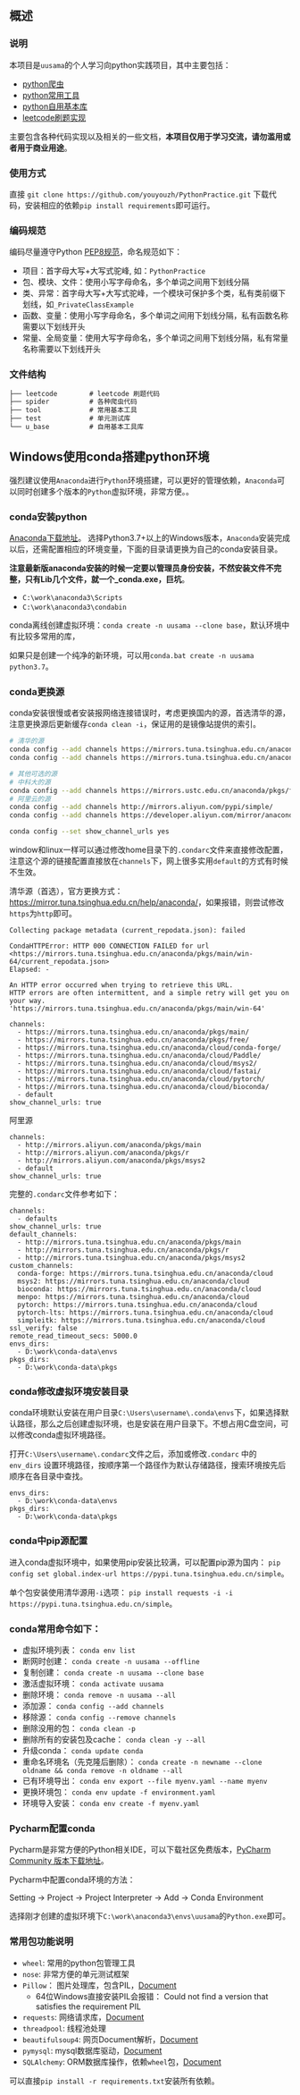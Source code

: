 ## 概述

### 说明

本项目是`uusama`的个人学习向python实践项目，其中主要包括：

- [python爬虫](./spider)
- [python常用工具](./tool)
- [python自用基本库](./u_base)
- [leetcode刷题实现](./leetcode)

主要包含各种代码实现以及相关的一些文档，**本项目仅用于学习交流，请勿滥用或者用于商业用途**。

### 使用方式

直接 `git clone https://github.com/youyouzh/PythonPractice.git` 下载代码，安装相应的依赖`pip install requirements`即可运行。

### 编码规范

编码尽量遵守Python [PEP8规范](https://peps.python.org/pep-0008/)，命名规范如下：

- 项目：首字母大写+大写式驼峰, 如：`PythonPractice`
- 包、模块、文件：使用小写字母命名，多个单词之间用下划线分隔
- 类、异常：首字母大写+大写式驼峰，一个模块可保护多个类，私有类前缀下划线，如`_PrivateClassExample`
- 函数、变量：使用小写字母命名，多个单词之间用下划线分隔，私有函数名称需要以下划线开头
- 常量、全局变量：使用大写字母命名，多个单词之间用下划线分隔，私有常量名称需要以下划线开头

### 文件结构

```txt
├── leetcode        # leetcode 刷题代码
├── spider          # 各种爬虫代码
├── tool            # 常用基本工具
├── test            # 单元测试库
└── u_base          # 自用基本工具库
```

## Windows使用conda搭建python环境

强烈建议使用`Anaconda`进行`Python`环境搭建，可以更好的管理依赖，`Anaconda`可以同时创建多个版本的`Python`虚拟环境，非常方便。。

### conda安装python

[Anaconda下载地址](https://www.anaconda.com/download/)。 选择Python3.7+以上的Windows版本，`Anaconda`安装完成以后，还需配置相应的环境变量，下面的目录请更换为自己的conda安装目录。

**注意最新版anaconda安装的时候一定要以管理员身份安装，不然安装文件不完整，只有Lib几个文件，就一个_conda.exe，巨坑**。

- `C:\work\anaconda3\Scripts`
- `C:\work\anaconda3\condabin`

conda离线创建虚拟环境：`conda create -n uusama --clone base`，默认环境中有比较多常用的库，

如果只是创建一个纯净的新环境，可以用`conda.bat create -n uusama python3.7`。

### conda更换源

conda安装很慢或者安装报网络连接错误时，考虑更换国内的源，首选清华的源，注意更换源后更新缓存`conda clean -i`，保证用的是镜像站提供的索引。

```bash
# 清华的源
conda config --add channels https://mirrors.tuna.tsinghua.edu.cn/anaconda/pkgs/free/
conda config --add channels https://mirrors.tuna.tsinghua.edu.cn/anaconda/pkgs/main/

# 其他可选的源
# 中科大的源
conda config --add channels https://mirrors.ustc.edu.cn/anaconda/pkgs/free/
# 阿里云的源
conda config --add channels http://mirrors.aliyun.com/pypi/simple/
conda config --add channels https://developer.aliyun.com/mirror/anaconda/

conda config --set show_channel_urls yes
```

window和linux一样可以通过修改home目录下的`.condarc`文件来直接修改配置，注意这个源的链接配置直接放在`channels`下，网上很多实用`default`的方式有时候不生效。

清华源（首选），官方更换方式：<https://mirror.tuna.tsinghua.edu.cn/help/anaconda/>，如果报错，则尝试修改`https`为`http`即可。

```log 
Collecting package metadata (current_repodata.json): failed

CondaHTTPError: HTTP 000 CONNECTION FAILED for url <https://mirrors.tuna.tsinghua.edu.cn/anaconda/pkgs/main/win-64/current_repodata.json>
Elapsed: -

An HTTP error occurred when trying to retrieve this URL.
HTTP errors are often intermittent, and a simple retry will get you on your way.
'https://mirrors.tuna.tsinghua.edu.cn/anaconda/pkgs/main/win-64'
```

```config
channels:
  - https://mirrors.tuna.tsinghua.edu.cn/anaconda/pkgs/main/
  - https://mirrors.tuna.tsinghua.edu.cn/anaconda/pkgs/free/
  - https://mirrors.tuna.tsinghua.edu.cn/anaconda/cloud/conda-forge/
  - https://mirrors.tuna.tsinghua.edu.cn/anaconda/cloud/Paddle/
  - https://mirrors.tuna.tsinghua.edu.cn/anaconda/cloud/msys2/
  - https://mirrors.tuna.tsinghua.edu.cn/anaconda/cloud/fastai/
  - https://mirrors.tuna.tsinghua.edu.cn/anaconda/cloud/pytorch/
  - https://mirrors.tuna.tsinghua.edu.cn/anaconda/cloud/bioconda/
  - default
show_channel_urls: true
```

阿里源

```config
channels:
  - http://mirrors.aliyun.com/anaconda/pkgs/main
  - http://mirrors.aliyun.com/anaconda/pkgs/r
  - http://mirrors.aliyun.com/anaconda/pkgs/msys2
  - default
show_channel_urls: true
```

完整的`.condarc`文件参考如下：

```config
channels:
  - defaults
show_channel_urls: true
default_channels:
  - http://mirrors.tuna.tsinghua.edu.cn/anaconda/pkgs/main
  - http://mirrors.tuna.tsinghua.edu.cn/anaconda/pkgs/r
  - http://mirrors.tuna.tsinghua.edu.cn/anaconda/pkgs/msys2
custom_channels:
  conda-forge: https://mirrors.tuna.tsinghua.edu.cn/anaconda/cloud
  msys2: https://mirrors.tuna.tsinghua.edu.cn/anaconda/cloud
  bioconda: https://mirrors.tuna.tsinghua.edu.cn/anaconda/cloud
  menpo: https://mirrors.tuna.tsinghua.edu.cn/anaconda/cloud
  pytorch: https://mirrors.tuna.tsinghua.edu.cn/anaconda/cloud
  pytorch-lts: https://mirrors.tuna.tsinghua.edu.cn/anaconda/cloud
  simpleitk: https://mirrors.tuna.tsinghua.edu.cn/anaconda/cloud
ssl_verify: false
remote_read_timeout_secs: 5000.0
envs_dirs:
  - D:\work\conda-data\envs
pkgs_dirs:
  - D:\work\conda-data\pkgs
```

### conda修改虚拟环境安装目录

conda环境默认安装在用户目录`C:\Users\username\.conda\envs`下，如果选择默认路径，那么之后创建虚拟环境，也是安装在用户目录下。不想占用C盘空间，可以修改conda虚拟环境路径。

打开`C:\Users\username\.condarc`文件之后，添加或修改`.condarc` 中的 `env_dirs` 设置环境路径，按顺序第⼀个路径作为默认存储路径，搜索环境按先后顺序在各⽬录中查找。

```text
envs_dirs:
  - D:\work\conda-data\envs
pkgs_dirs:
  - D:\work\conda-data\pkgs
```

### conda中pip源配置

进入conda虚拟环境中，如果使用pip安装比较满，可以配置pip源为国内： `pip config set global.index-url https://pypi.tuna.tsinghua.edu.cn/simple`。

单个包安装使用清华源用`-i`选项： `pip install requests -i -i https://pypi.tuna.tsinghua.edu.cn/simple`。

### conda常用命令如下：

- 虚拟环境列表： `conda env list`
- 断网时创建： `conda create -n uusama --offline`
- 复制创建： `conda create -n uusama --clone base`
- 激活虚拟环境： `conda activate uusama`
- 删除环境： `conda remove -n uusama --all`
- 添加源： `conda config --add channels`
- 移除源： `conda config --remove channels`
- 删除没用的包： `conda clean -p`
- 删除所有的安装包及cache： `conda clean -y --all`
- 升级conda： `conda update conda`
- 重命名环境名（先克隆后删除）： `conda create -n newname --clone oldname && conda remove -n oldname --all`
- 已有环境导出： `conda env export --file myenv.yaml --name myenv`
- 更换环境包： `conda env update -f environment.yaml`
- 环境导入安装： `conda env create -f myenv.yaml`

### Pycharm配置conda

Pycharm是非常方便的Python相关IDE，可以下载社区免费版本，[PyCharm Community 版本下载地址](https://www.jetbrains.com/pycharm/download/)。

Pycharm中配置conda环境的方法：

Setting -> Project -> Project Interpreter -> Add -> Conda Environment

选择刚才创建的虚拟环境下`C:\work\anaconda3\envs\uusama`的`Python.exe`即可。

### 常用包功能说明

- `wheel`: 常用的python包管理工具
- `nose`: 非常方便的单元测试框架
- `Pillow`： 图片处理库，包含PIL，[Document](https://pillow.readthedocs.io/en/stable/installation.html)
  - 64位Windows直接安装PIL会报错： Could not find a version that satisfies the requirement PIL
- `requests`: 网络请求库，[Document](https://requests.readthedocs.io/en/master/)
- `threadpool`: 线程池处理
- `beautifulsoup4`: 网页Document解析，[Document](https://www.crummy.com/software/BeautifulSoup/bs4/doc/)
- `pymysql`: mysql数据库驱动，[Document](https://pymysql.readthedocs.io/en/latest/)
- `SQLAlchemy`: ORM数据库操作，依赖`wheel`包，[Document]((https://docs.sqlalchemy.org/en/13/intro.html))

可以直接`pip install -r requirements.txt`安装所有依赖。
